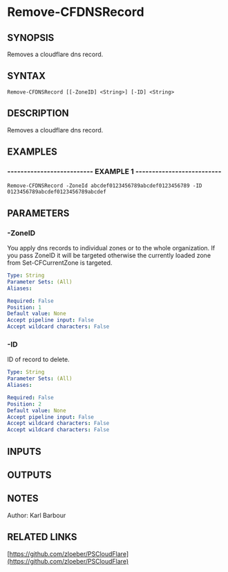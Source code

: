 ﻿---
external help file: PSCloudFlare-help.xml
Module Name: PSCloudFlare
online version: https://github.com/zloeber/PSCloudFlare
schema: 2.0.0
---

# Remove-CFDNSRecord

## SYNOPSIS
Removes a cloudflare dns record.

## SYNTAX

```
Remove-CFDNSRecord [[-ZoneID] <String>] [-ID] <String>
```

## DESCRIPTION
Removes a cloudflare dns record.

## EXAMPLES

### -------------------------- EXAMPLE 1 --------------------------
```
Remove-CFDNSRecord -ZoneId abcdef0123456789abcdef0123456789 -ID 0123456789abcdef0123456789abcdef
```

## PARAMETERS

### -ZoneID
You apply dns records to individual zones or to the whole organization.
If you pass ZoneID it will be targeted otherwise the currently loaded zone from Set-CFCurrentZone is targeted.

```yaml
Type: String
Parameter Sets: (All)
Aliases:

Required: False
Position: 1
Default value: None
Accept pipeline input: False
Accept wildcard characters: False
```

### -ID
ID of record to delete.

```yaml
Type: String
Parameter Sets: (All)
Aliases:

Required: False
Position: 2
Default value: None
Accept pipeline input: False
Accept wildcard characters: False
Accept wildcard characters: False
```

## INPUTS

## OUTPUTS

## NOTES
Author: Karl Barbour

## RELATED LINKS

[https://github.com/zloeber/PSCloudFlare](https://github.com/zloeber/PSCloudFlare)

